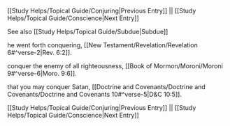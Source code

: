 [[Study Helps/Topical Guide/Conjuring|Previous Entry]]  ||  [[Study Helps/Topical Guide/Conscience|Next Entry]]

 See also [[Study Helps/Topical Guide/Subdue|Subdue]]

 he went forth conquering, [[New Testament/Revelation/Revelation 6#^verse-2|Rev. 6:2]].

 conquer the enemy of all righteousness, [[Book of Mormon/Moroni/Moroni 9#^verse-6|Moro. 9:6]].

 that you may conquer Satan, [[Doctrine and Covenants/Doctrine and Covenants/Doctrine and Covenants 10#^verse-5|D&C 10:5]].

[[Study Helps/Topical Guide/Conjuring|Previous Entry]]  ||  [[Study Helps/Topical Guide/Conscience|Next Entry]]